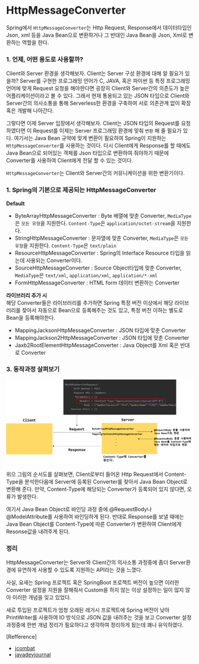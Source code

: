 # HttpMessageConverter

Spring에서 `HttpMessageConverter`는 Http Request, Response에서 데이터타입인 Json, xml 등을 Java Bean으로 변환하거나 그 반대인 Java Bean을 Json, Xml로 변환하는 역할을 한다. 

### 1. 언제, 어떤 용도로 사용할까?

Client와 Server 환경을 생각해보자. Client는 Server 구성 환경에 대해 알 필요가 있을까? Server를 구현한 프로그래밍 언어가 C, JAVA, 혹은 파이썬 등 특정 프로그래밍 언어에 맞게 Request 요청을 해야한다면 굉장히 Client와 Server간의 의존도가 높은 어플리케이션이라고 볼 수 있다. 그래서 현재 통용되고 있는 JSON 타입으로 Client와 Server간의 의사소통을 통해 Serverless한 환경을 구축하여 서로 의존관계 없이 확장 혹은 개발해 나아간다. 

그렇다면 이제 Server 입장에서 생각해보자. Client는 JSON 타입의 Request를 요청하였다면 이 Request를 이제는 Server 프로그래밍 환경에 맞춰 `변환` 해 줄 필요가 있다. 여기서는 Java Bean 규약에 맞게 변환이 필요하여 Spring이 지원하는 `HttpMessageConverter`를 사용하는 것이다. 다시 Client에게 Response를 할 때에도 Java Bean으로 되어있는 객체를 Json 타입으로 변환하여 줘야하기 때문에 Converter를 사용하여 Client에게 전달 할 수 있는 것이다. 

`HttpMessageConverter`는 Client와 Server간의 커뮤니케이션을 위한 변환기이다. 


### 1. Spring의 기본으로 제공되는 HttpMessageConverter
 
 **Default**
- ByteArrayHttpMessageConverter : Byte 배열에 맞춘 Converter, `MediaType`은 `모든 유형`을 지원한다. `Content-Type`은 `application/octet-stream`을 지원한다. 
- StringHttpMessageConverter : 문자열에 맞춘 Converter, `MediaType`은 `모든 유형`을 지원한다. `Content-Type`은 `text/plain`
- ResourceHttpMessageConverter : Spring의 Interface Resource 타입을 읽는데 사용되는 Converter이다.  
- SourceHttpMessageConverter : Source Object타입에 맞춘 Converter, `MediaType`은 `text/xml`, `application/xml`, `application/*-xml`
- FormHttpMessageConverter : HTML form 데이터 변환하는 Converter

**라이브러리 추가 시**  
해당 Converter들은  라이브러리를 추가하면 Spring 특정 버전 이상에서 해당 라이브러리를 찾아서 자동으로 Bean으로 등록해주는 것도 있고, 특정 버전 이하는 별도로 Bean을 등록해야한다.  
- MappingJacksonHttpMessageConverter : JSON 타입에 맞춘 Converter
- MappingJackson2HttpMessageConverter : JSON 타입에 맞춘 Converter
- Jaxb2RootElementHttpMessageConverter : Java Object를 Xml 혹은 반대로 Converter 


### 3. 동작과정 살펴보기

![HttpMessageConverter](/Spring/img/HttpConverter.png/)

위으 그림의 순서도를 살펴보면, Client로부터 들어온 Http Request에서 Content-Type을 분석한다음에 Server에 등록된 Converter를 찾아서 Java Bean Object로 변환해 준다. 만약, Content-Type에 해당되는 Converter가 등록되어 있지 않다면, 오류가 발생한다. 

여기서 Java Bean Object로 바인딩 과정 중에 @RequestBody나 @ModelAttribute를 사용하여 바인딩하게 된다. 반대로 Response를 보낼 때에는 
Java Bean Object를 Content-Type에 따른 Converter가 변환하여 Client에게 Resonse값을 내려주게 된다. 


### 정리

HttpMessageConverter는 Server와 Client간의 의사소통 과정중에 좀더 Server환경에 유연하게 사용할 수 있도록 지원하는 API라는 것을 느꼈다.

사실, 요새는 Spring 프로젝트 혹은 SpringBoot 프로젝트 버전이 높으면 이러한 Converter 설정을 지원을 잘해줘서 Custom을 하지 않는 이상 설정하는 일이 많지 않아 이러한 개념을 잊고 있었다.

새로 투입된 프로젝트가 엄청 오래된 레거시 프로젝트에 Spring 버전이 낮아 PrintWriter를 사용하여 IO 방식으로 JSON 값을 내려주는 것을 보고 Converter 설정과정중에 한번 개념 정리가 필요하다고 생각하여 정리하게 됬는데 꽤나 유익하였다. 

[Refference]
- [jcombat](http://www.jcombat.com/spring/understanding-http-message-converters-in-spring-framework)
- [javadevjournal](https://www.javadevjournal.com/spring/spring-http-message-converter/)